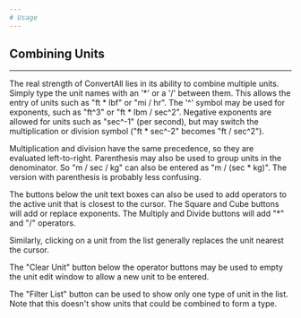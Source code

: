 ```yaml
---
# Usage
---
```

## Combining Units
---

The real strength of ConvertAll lies in its ability to combine multiple units.
Simply type the unit names with an '*' or a '/' between them. This allows the
entry of units such as "ft * lbf" or "mi / hr". The '^' symbol may be used for
exponents, such as "ft^3" or "ft * lbm / sec^2". Negative exponents are allowed
for units such as "sec^-1" (per second), but may switch the multiplication or
division symbol ("ft * sec^-2" becomes "ft / sec^2").

Multiplication and division have the same precedence, so they are evaluated
left-to-right. Parenthesis may also be used to group units in the denominator.
So "m / sec / kg" can also be entered as "m / (sec * kg)". The version with
parenthesis is probably less confusing.

The buttons below the unit text boxes can also be used to add operators to the
active unit that is closest to the cursor. The Square and Cube buttons will add
or replace exponents. The Multiply and Divide buttons will add "*" and "/"
operators.

Similarly, clicking on a unit from the list generally replaces the unit nearest
the cursor.

The "Clear Unit" button below the operator buttons may be used to empty the
unit edit window to allow a new unit to be entered.

The "Filter List" button can be used to show only one type of unit in the list.
Note that this doesn't show units that could be combined to form a type.
